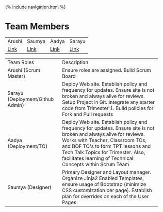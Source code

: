 {% include navigation.html %}
# Team Members
<table>
  <tr>
    <td> Arushi </td>
    <td> Saumya </td>
    <td> Aadya </td>
    <td> Sarayu </td>
  </tr>
  <tr>
    <td><a href="https://arushi10.github.io/individual/">Link</a></td>
    <td><a href="https://saumyapalk23.github.io/Saumya-Palakodety-Trimester-3-/">Link</a></td>
    <td><a href="https://aadyadaita.github.io/indiv_repo/index">Link</a></td>
    <td><a href="https://sarayu-pr11.github.io/sarayu_individual/">Link</a></td>
  </tr>
 </table>
<table>
  <tr>
    <td> Team Roles </td>
    <td> Description </td>
  </tr>
  <tr>
    <td> Arushi (Scrum Master)</td>
    <td> Ensure roles are assigned.  Build Scrum Board </td>
  </tr>
  <tr>
    <td>Sarayu (Deployment/Github Admin) </td>
    <td>Deploy Web site.  Establish policy and frequency for updates.  Ensure site is not broken and always alive for reviews. Setup Project in Git.  Integrate any starter code from Trimester 1.  Build policies for Fork and Pull requests </td>
  </tr>
  <tr>
    <td> Aadya (Deployment/TO) </td>
    <td> Deploy Web site.  Establish policy and frequency for updates.  Ensure site is not broken and always alive for reviews. Works with Teacher, Classroom TOs, and BOF TO's to form TPT lessons and Tech Talk Topics for Trimester.  Also, facilitates learning of Technical Concepts within Scrum Team </td>
  </tr>
  <tr>
    <td> Saumya (Designer) </td>
    <td> Primary Designer and Layout manager.  Organize Jinja2 Enabled Templates, ensure usage of Bootstrap (minimize CSS customization per page).  Establish plan for overrides on each of the User Pages </td>
  </tr>
 </table>
